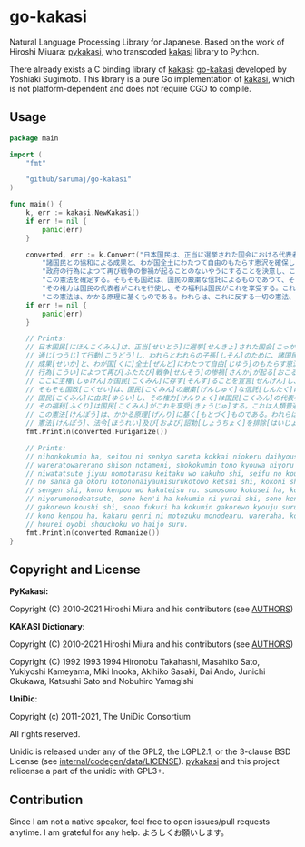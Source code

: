 # go-kakasi

Natural Language Processing Library for Japanese.
Based on the work of Hiroshi Miuara: [pykakasi](https://codeberg.org/miurahr/pykakasi), who transcoded [kakasi](http://kakasi.namazu.org/index.html.en) library to Python.

There already exists a C binding library of [kakasi](http://kakasi.namazu.org/index.html.en): [go-kakasi](https://github.com/ysugimoto/go-kakasi) developed by Yoshiaki Sugimoto.
This library is a pure Go implementation of [kakasi](http://kakasi.namazu.org/index.html.en), which is not platform-dependent and does not require CGO to compile.

## Usage

```Go
package main

import (
    "fmt"

    "github/sarumaj/go-kakasi"
)

func main() {
    k, err := kakasi.NewKakasi()
    if err != nil {
        panic(err)
    }

    converted, err := k.Convert("日本国民は、正当に選挙された国会における代表者を通じて行動し、われらとわれらの子孫のために、" +
        "諸国民との協和による成果と、わが国全土にわたつて自由のもたらす恵沢を確保し、" +
        "政府の行為によつて再び戦争の惨禍が起ることのないやうにすることを決意し、ここに主権が国民に存することを宣言し、" +
        "この憲法を確定する。そもそも国政は、国民の厳粛な信託によるものであつて、その権威は国民に由来し、" +
        "その権力は国民の代表者がこれを行使し、その福利は国民がこれを享受する。これは人類普遍の原理であり、" +
        "この憲法は、かかる原理に基くものである。われらは、これに反する一切の憲法、法令及び詔勅を排除する。")
    if err != nil {
        panic(err)
    }

    // Prints:
    // 日本国民[にほんこくみん]は、正当[せいとう]に選挙[せんきょ]された国会[こっかい]における代表者[だいひょうしゃ]を
    // 通じ[つうじ]て行動[こうどう]し、われらとわれらの子孫[しそん]のために、諸国民[しょこくみん]との協和[きょうわ]による
    // 成果[せいか]と、わが国[くに]全土[ぜんど]にわたつて自由[じゆう]のもたらす恵沢[けいたく]を確保[かくほ]し、政府[せいふ]の
    // 行為[こうい]によつて再び[ふたたび]戦争[せんそう]の惨禍[さんか]が起る[おこる]ことのないやうにすることを決意[けつい]し、
    // ここに主権[しゅけん]が国民[こくみん]に存す[そんす]ることを宣言[せんげん]し、この憲法[けんぽう]を確定す[かくていす]る。
    // そもそも国政[こくせい]は、国民[こくみん]の厳粛[げんしゅく]な信託[しんたく]によるものであつて、その権威[けんい]は
    // 国民[こくみん]に由来[ゆらい]し、その権力[けんりょく]は国民[こくみん]の代表者[だいひょうしゃ]がこれを行使[こうし]し、
    // その福利[ふくり]は国民[こくみん]がこれを享受[きょうじゅ]する。これは人類普遍[じんるいふへん]の原理[げんり]であり、
    // この憲法[けんぽう]は、かかる原理[げんり]に基く[もとづく]ものである。われらは、これに反す[はんす]る一切[いっさい]の
    // 憲法[けんぽう]、法令[ほうれい]及び[および]詔勅[しょうちょく]を排除[はいじょ]する。
    fmt.Println(converted.Furiganize())

    // Prints:
    // nihonkokumin ha, seitou ni senkyo sareta kokkai niokeru daihyousha wo tsuuji te koudou shi,
    // wareratowarerano shison notameni, shokokumin tono kyouwa niyoru seika to, waga kuni zendo
    // niwatatsute jiyuu nomotarasu keitaku wo kakuho shi, seifu no koui niyotsute futatabi sensou
    // no sanka ga okoru kotononaiyaunisurukotowo ketsui shi, kokoni shuken ga kokumin ni sonsu rukotowo
    // sengen shi, kono kenpou wo kakuteisu ru. somosomo kokusei ha, kokumin no genshuku na shintaku
    // niyorumonodeatsute, sono ken'i ha kokumin ni yurai shi, sono kenryoku ha kokumin no daihyousha
    // gakorewo koushi shi, sono fukuri ha kokumin gakorewo kyouju suru. koreha jinruifuhen no genri deari,
    // kono kenpou ha, kakaru genri ni motozuku monodearu. wareraha, koreni hansu ru issai no kenpou,
    // hourei oyobi shouchoku wo haijo suru.
    fmt.Println(converted.Romanize())
}
```

## Copyright and License

**PyKakasi:**

Copyright (C) 2010-2021 Hiroshi Miura and his contributors (see [AUTHORS](https://codeberg.org/miurahr/pykakasi/src/branch/master/AUTHORS))

**KAKASI Dictionary**:

Copyright (C) 2010-2021 Hiroshi Miura and his contributors (see [AUTHORS](https://codeberg.org/miurahr/pykakasi/src/branch/master/AUTHORS))

Copyright (C) 1992 1993 1994 Hironobu Takahashi, Masahiko Sato, Yukiyoshi Kameyama, Miki Inooka, Akihiko Sasaki, Dai Ando, Junichi Okukawa, Katsushi Sato and Nobuhiro Yamagishi

**UniDic**:

Copyright (c) 2011-2021, The UniDic Consortium

All rights reserved.

Unidic is released under any of the GPL2, the LGPL2.1, or the 3-clause BSD License (see [internal/codegen/data/LICENSE](internal/codegen/data/LICENSE)). [pykakasi](https://codeberg.org/miurahr/pykakasi) and this project relicense a part of the unidic with GPL3+.

## Contribution

Since I am not a native speaker, feel free to open issues/pull requests anytime. I am grateful for any help. よろしくお願いします。
